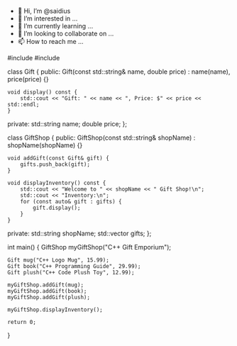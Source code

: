 - 👋 Hi, I’m @saidius
- 👀 I’m interested in ...
- 🌱 I’m currently learning ...
- 💞️ I’m looking to collaborate on ...
- 📫 How to reach me ...

<!---
saidius/saidius is a ✨ special ✨ repository because its `README.md` (this file) appears on your GitHub profile.
You can click the Preview link to take a look at your changes.
--->

#include <iostream>
#include <vector>

class Gift {
public:
    Gift(const std::string& name, double price) : name(name), price(price) {}

    void display() const {
        std::cout << "Gift: " << name << ", Price: $" << price << std::endl;
    }

private:
    std::string name;
    double price;
};

class GiftShop {
public:
    GiftShop(const std::string& shopName) : shopName(shopName) {}

    void addGift(const Gift& gift) {
        gifts.push_back(gift);
    }

    void displayInventory() const {
        std::cout << "Welcome to " << shopName << " Gift Shop!\n";
        std::cout << "Inventory:\n";
        for (const auto& gift : gifts) {
            gift.display();
        }
    }

private:
    std::string shopName;
    std::vector<Gift> gifts;
};

int main() {
    GiftShop myGiftShop("C++ Gift Emporium");

    Gift mug("C++ Logo Mug", 15.99);
    Gift book("C++ Programming Guide", 29.99);
    Gift plush("C++ Code Plush Toy", 12.99);

    myGiftShop.addGift(mug);
    myGiftShop.addGift(book);
    myGiftShop.addGift(plush);

    myGiftShop.displayInventory();

    return 0;
}
